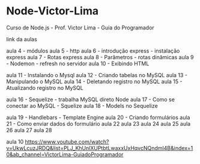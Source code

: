 # Node-Victor-Lima
Curso de Node.js - Prof. Victor Lima - Guia do Programador


link da aulas

aula 4 - módulos
aula 5 - http
aula 6 - introdução express - instalação express
aula 7 - Rotas express
aula 8 - Parâmetros - rotas dinâmicas
aula 9 - Nodemon - refresh no servidor
aula 10 - Exibindo HTML

aula 11 - Instalando o Mysql
aula 12 - Criando tabelas no MySQL
aula 13 - Manipulando o MySQL 
aula 14 - Deletando registro no MySQL
aula 15 - Atualizando registro no MySQL

aula 16 - Sequelize - trabalha MySQL direto Node
aula 17 - Como se conectar ao MySQL - Squelize
aula 18 - Models no Sequelize

aula 19 - Handlebars - Template Engine
aula 20 - Criando formulários
aula 21 - Como enviar dados do formulário
aula 22
aula 23
aula 24
aula 25
aula 26
aula 27
aula 28








aula 10
https://www.youtube.com/watch?v=UkwLcuzJRDQ&list=PLJ_KhUnlXUPtbtLwaxxUxHqvcNQndmI4B&index=10&ab_channel=VictorLima-GuiadoProgramador